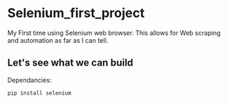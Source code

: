 # Selenium_first_project
My First time using Selenium web browser. This allows for Web scraping and automation as far as I can tell.

## Let's see what we can build

Dependancies:
    
    pip install selenium
